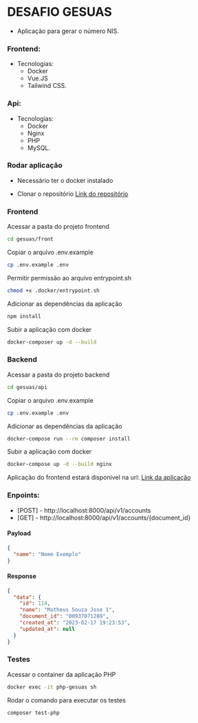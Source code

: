 # DESAFIO GESUAS
- Aplicação para gerar o número NIS.

### Frontend:
- Tecnologias:
  - Docker
  - Vue.JS
  - Tailwind CSS.

### Api:
- Tecnologias:
  - Docker
  - Nginx
  - PHP
  - MySQL.

### Rodar aplicação
- Necessário ter o docker instalado 

- Clonar o repositório
[Link do repositório](https://github.com/matheussouzajose/gesuas)

### Frontend

Acessar a pasta do projeto frontend
```bash
cd gesuas/front
```

Copiar o arquivo .env.example
```bash
cp .env.example .env
```

Permitir permissão ao arquivo entrypoint.sh
```bash
chmod +x .docker/entrypoint.sh
```

Adicionar as dependências da aplicação
```bash
npm install
```

Subir a aplicação com docker
```bash
docker-composer up -d --build
```

### Backend

Acessar a pasta do projeto backend
```bash
cd gesuas/api
```

Copiar o arquivo .env.example
```bash
cp .env.example .env
```

Adicionar as dependências da aplicação
```bash
docker-compose run --rm composer install
```

Subir a aplicação com docker
```bash
docker-compose up -d --build nginx
```

Aplicação do frontend estará disponível na url: [Link da aplicação](https://localhost:8080)

### Enpoints:
- [POST] - http://localhost:8000/api/v1/accounts
- [GET] - http://localhost:8000/api/v1/accounts/{document_id}

#### Payload
```json
{
  "name": "Nome Exemplo"
}
```

#### Response
```json
{
  "data": {
    "id": 114,
    "name": "Matheus Souza Jose 1",
    "document_id": "00937071289",
    "created_at": "2023-02-17 19:23:53",
    "updated_at": null
  }
}
```

### Testes
Acessar o container da aplicação PHP
```bash
docker exec -it php-gesuas sh
```

Rodar o comando para executar os testes
```bash
composer test-php
```
